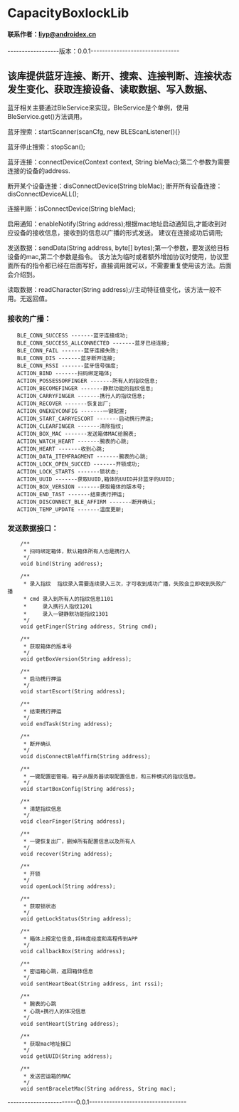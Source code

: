 # CapacityBoxlockLib

#### 联系作者：liyp@androidex.cn

------------------版本：0.0.1-------------------------------

## 该库提供蓝牙连接、断开、搜索、连接判断、连接状态发生变化、获取连接设备、读取数据、写入数据、

蓝牙相关主要通过BleService来实现，BleService是个单例，使用BleService.get()方法调用。

蓝牙搜索：startScanner(scanCfg, new BLEScanListener(){}

蓝牙停止搜索：stopScan();

蓝牙连接：connectDevice(Context context, String bleMac);第二个参数为需要连接的设备的address.

断开某个设备连接：disConnectDevice(String bleMac);
断开所有设备连接：disConnectDeviceALL();

连接判断：isConnectDevice(String bleMac);

启用通知：enableNotify(String address);根据mac地址启动通知后,才能收到对应设备的接收信息，接收到的信息以广播的形式发送。
        建议在连接成功后调用;

发送数据：sendData(String address, byte[] bytes);第一个参数，要发送给目标设备的mac,第二个参数是指令。
        该方法为临时或者额外增加协议时使用，协议里面所有的指令都已经在后面写好，直接调用就可以，不需要重复使用该方法。后面会介绍到。

读取数据：readCharacter(String address);//主动特征值变化，该方法一般不用。无返回值。

### 接收的广播：

       BLE_CONN_SUCCESS -------蓝牙连接成功;
       BLE_CONN_SUCCESS_ALLCONNECTED -------蓝牙已经连接;
       BLE_CONN_FAIL -------蓝牙连接失败;
       BLE_CONN_DIS -------蓝牙断开连接;
       BLE_CONN_RSSI -------蓝牙信号强度;
       ACTION_BIND -------扫码绑定箱体;
       ACTION_POSSESSORFINGER -------所有人的指纹信息;
       ACTION_BECOMEFINGER -------静默功能的指纹信息;
       ACTION_CARRYFINGER -------携行人的指纹信息;
       ACTION_RECOVER -------恢复出厂;
       ACTION_ONEKEYCONFIG -------一键配置;
       ACTION_START_CARRYESCORT -------启动携行押运;
       ACTION_CLEARFINGER -------清除指纹;
       ACTION_BOX_MAC -------发送箱体MAC给腕表;
       ACTION_WATCH_HEART -------腕表的心跳;
       ACTION_HEART -------收到心跳;
       ACTION_DATA_ITEMFRAGMENT -------腕表的心跳;
       ACTION_LOCK_OPEN_SUCCED -------开锁成功;
       ACTION_LOCK_STARTS -------锁状态;
       ACTION_UUID -------获取UUID,箱体的UUID并非蓝牙的UUID;
       ACTION_BOX_VERSION -------获取箱体的版本号;
       ACTION_END_TAST -------结束携行押运;
       ACTION_DISCONNECT_BLE_AFFIRM -------断开确认;
       ACTION_TEMP_UPDATE -------温度更新;

### 发送数据接口：

        /**
         * 扫码绑定箱体，默认箱体所有人也是携行人
         */
        void bind(String address);

        /**
         * 录入指纹  指纹录入需要连续录入三次，才可收到成功广播，失败会立即收到失败广播
         * cmd 录入到所有人的指纹信息1101
         *     录入携行人指纹1201
         *     录入一键静默功能指纹1301
         */
        void getFinger(String address, String cmd);

        /**
         * 获取箱体的版本号
         */
        void getBoxVersion(String address);

        /**
         * 启动携行押运
         */
        void startEscort(String address);

        /**
         * 结束携行押运
         */
        void endTask(String address);

        /**
         * 断开确认
         */
        void disConnectBleAffirm(String address);

        /**
         * 一键配置密管箱，箱子从服务器读取配置信息，和三种模式的指纹信息。
         */
        void startBoxConfig(String address);

        /**
         * 清楚指纹信息
         */
        void clearFinger(String address);

        /**
         * 一键恢复出厂，删掉所有配置信息以及所有人
         */
        void recover(String address);

        /**
         * 开锁
         */
        void openLock(String address);

        /**
         * 获取锁状态
         */
        void getLockStatus(String address);

        /**
         * 箱体上报定位信息,将纬度经度和高程传到APP
         */
        void callbackBox(String address);

        /**
         * 密运箱心跳，返回箱体信息
         */
        void sentHeartBeat(String address, int rssi);

        /**
         * 腕表的心跳
         * 心跳+携行人的体况信息
         */
        void sentHeart(String address);

        /**
         * 获取mac地址接口
         */
        void getUUID(String address);

        /**
         * 发送密运箱的MAC
         */
        void sentBraceletMac(String address, String mac);
------------------------0.0.1----------------------------------










